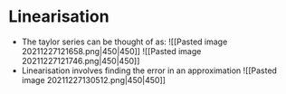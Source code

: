 # Linearisation
- The taylor series can be thought of as:
![[Pasted image 20211227121658.png|450|450]]
![[Pasted image 20211227121746.png|450|450]]
- Linearisation involves finding the error in an approximation 
![[Pasted image 20211227130512.png|450|450]]
